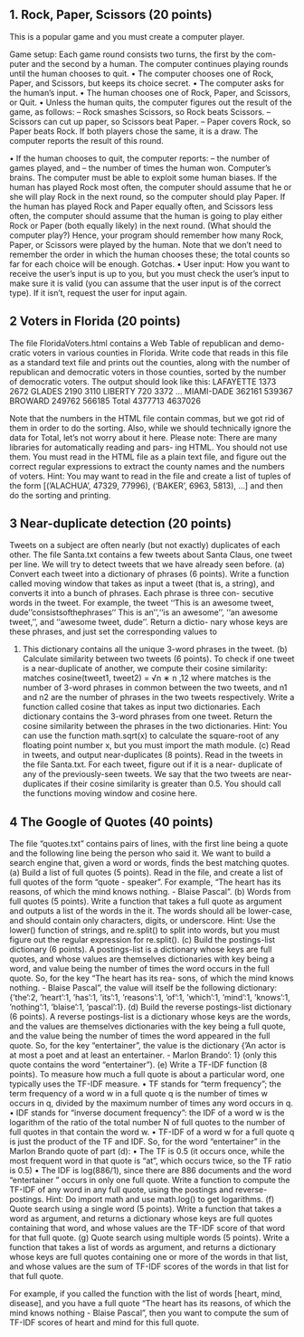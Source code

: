 
## 1. Rock, Paper, Scissors (20 points)

This is a popular game and you must create a computer player.

Game setup: Each game round consists two turns, the first by the com- puter and the second by a human. The computer continues playing rounds until the human chooses to quit.
• The computer chooses one of Rock, Paper, and Scissors, but keeps its choice secret.
• The computer asks for the human’s input.
• The human chooses one of Rock, Paper, and Scissors, or Quit.
• Unless the human quits, the computer figures out the result of the
game, as follows:
– Rock smashes Scissors, so Rock beats Scissors.
– Scissors can cut up paper, so Scissors beat Paper. – Paper covers Rock, so Paper beats Rock.
If both players chose the same, it is a draw. The computer reports the result of this round.

• If the human chooses to quit, the computer reports: – the number of games played, and
– the number of times the human won.
Computer’s brains. The computer must be able to exploit some human biases. If the human has played Rock most often, the computer should assume that he or she will play Rock in the next round, so the computer should play Paper. If the human has played Rock and Paper equally often, and Scissors less often, the computer should assume that the human is going to play either Rock or Paper (both equally likely) in the next round. (What should the computer play?)
Hence, your program should remember how many Rock, Paper, or Scissors were played by the human. Note that we don’t need to remember the order in which the human chooses these; the total counts so far for each choice will be enough.
Gotchas.
• User input: How you want to receive the user’s input is up to you, but you must check the user’s input to make sure it is valid (you can assume that the user input is of the correct type). If it isn’t, request the user for input again.


## 2 Voters in Florida (20 points)

The file FloridaVoters.html contains a Web Table of republican and demo- cratic voters in various counties in Florida. Write code that reads in this file as a standard text file and prints out the counties, along with the number of republican and democratic voters in those counties, sorted by the number of democratic voters. The output should look like this:
LAFAYETTE 1373 2672
GLADES 2190 3110
LIBERTY 720 3372
...
MIAMI-DADE 362161 539367
BROWARD 249762 566185
Total 4377713 4637026

Note that the numbers in the HTML file contain commas, but we got rid of them in order to do the sorting. Also, while we should technically ignore the data for Total, let’s not worry about it here.
Please note: There are many libraries for automatically reading and pars- ing HTML. You should not use them. You must read in the HTML file as a plain text file, and figure out the correct regular expressions to extract the county names and the numbers of voters.
Hint: You may want to read in the file and create a list of tuples of the form [(’ALACHUA’, 47329, 77996), (’BAKER’, 6963, 5813), ...] and then do the sorting and printing.


## 3 Near-duplicate detection (20 points)

Tweets on a subject are often nearly (but not exactly) duplicates of each other. The file Santa.txt contains a few tweets about Santa Claus, one tweet per line. We will try to detect tweets that we have already seen before.
(a) Convert each tweet into a dictionary of phrases (6 points).
Write a function called moving window that takes as input a tweet (that is,
a string), and converts it into a bunch of phrases. Each phrase is three con- secutive words in the tweet. For example, the tweet ‘‘This is an awesome tweet, dude’’consistsofthephrases‘‘ This is an’’,‘‘is an awesome’’, ‘‘an awesome tweet,’’, and ‘‘awesome tweet, dude’’. Return a dictio- nary whose keys are these phrases, and just set the corresponding values to
1. This dictionary contains all the unique 3-word phrases in the tweet.
(b) Calculate similarity between two tweets (6 points). To check if
one tweet is a near-duplicate of another, we compute their cosine similarity:
matches cosine(tweet1, tweet2) = √n ∗ n ,12
where matches is the number of 3-word phrases in common between the two tweets, and n1 and n2 are the number of phrases in the two tweets respectively.
Write a function called cosine that takes as input two dictionaries. Each dictionary contains the 3-word phrases from one tweet. Return the cosine similarity between the phrases in the two dictionaries.
Hint: You can use the function math.sqrt(x) to calculate the square-root of any floating point number x, but you must import the math module.
(c) Read in tweets, and output near-duplicates (8 points). Read in the tweets in the file Santa.txt. For each tweet, figure out if it is a near- duplicate of any of the previously-seen tweets. We say that the two tweets are near-duplicates if their cosine similarity is greater than 0.5.
You should call the functions moving window and cosine here. 


## 4 The Google of Quotes (40 points)
The file “quotes.txt” contains pairs of lines, with the first line being a quote and the following line being the person who said it. We want to build a search engine that, given a word or words, finds the best matching quotes.
(a) Build a list of full quotes (5 points). Read in the file, and create a list of full quotes of the form “quote - speaker”. For example, “The heart has its reasons, of which the mind knows nothing. - Blaise Pascal”.
(b) Words from full quotes (5 points). Write a function that takes a full quote as argument and outputs a list of the words in the it. The words should all be lower-case, and should contain only characters, digits, or underscore.
Hint: Use the lower() function of strings, and re.split() to split into words, but you must figure out the regular expression for re.split().
(c) Build the postings-list dictionary (6 points). A postings-list is
a dictionary whose keys are full quotes, and whose values are themselves dictionaries with key being a word, and value being the number of times the word occurs in the full quote. So, for the key “The heart has its rea- sons, of which the mind knows nothing. - Blaise Pascal”, the value will itself be the following dictionary: {’the’:2, ’heart’:1, ’has’:1, ’its’:1, ’reasons’:1, ’of’:1, ’which’:1, ’mind’:1, ’knows’:1, ’nothing’:1, ’blaise’:1, ’pascal’:1}.
(d) Build the reverse postings-list dictionary (6 points). A reverse postings-list is a dictionary whose keys are the words, and the values are themselves dictionaries with the key being a full quote, and the value being the number of times the word appeared in the full quote.
So, for the key “entertainer”, the value is the dictionary {’An actor is
at most a poet and at least an entertainer. - Marlon Brando’: 1} (only this quote contains the word “entertainer”).
(e) Write a TF-IDF function (8 points). To measure how much a full quote is about a particular word, one typically uses the TF-IDF measure.
• TF stands for “term frequency”; the term frequency of a word w in a full quote q is the number of times w occurs in q, divided by the maximum number of times any word occurs in q.
• IDF stands for “inverse document frequency”: the IDF of a word w is the logarithm of the ratio of the total number N of full quotes to the number of full quotes in that contain the word w.
• TF-IDF of a word w for a full quote q is just the product of the TF and IDF.
So, for the word “entertainer” in the Marlon Brando quote of part (d):
• The TF is 0.5 (it occurs once, while the most frequent word in that
quote is “at”, which occurs twice, so the TF ratio is 0.5)
• The IDF is log(886/1), since there are 886 documents and the word
“entertainer ” occurs in only one full quote.
Write a function to compute the TF-IDF of any word in any full quote,
using the postings and reverse-postings.
Hint: Do import math and use math.log() to get logarithms.
(f) Quote search using a single word (5 points). Write a function that takes a word as argument, and returns a dictionary whose keys are full quotes containing that word, and whose values are the TF-IDF score of that word for that full quote.
(g) Quote search using multiple words (5 points). Write a function that takes a list of words as argument, and returns a dictionary whose keys are full quotes containing one or more of the words in that list, and whose values are the sum of TF-IDF scores of the words in that list for that full quote.

For example, if you called the function with the list of words [heart, mind, disease], and you have a full quote “The heart has its reasons, of which the mind knows nothing - Blaise Pascal”, then you want to compute the sum of TF-IDF scores of heart and mind for this full quote.
